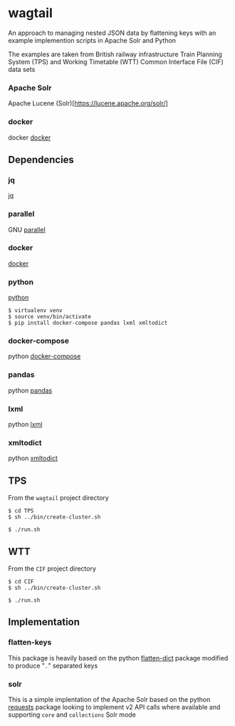 # wagtail
An approach to managing nested JSON data by flattening keys with an example implemention scripts in Apache Solr and Python

The examples are taken from British railway infrastructure Train Planning System (TPS) and Working Timetable (WTT) Common Interface File (CIF) data sets

### Apache Solr
Apache Lucene (Solr)[https://lucene.apache.org/solr/]

### docker
docker [docker](https://www.docker.com/)

## Dependencies
### jq
[jq](https://stedolan.github.io/jq/)

### parallel
GNU [parallel](https://www.gnu.org/software/parallel/)

### docker
[docker](https://www.docker.com/)

### python
[python](https://www.python.org/)

```console
$ virtualenv venv
$ source venv/bin/activate
$ pip install docker-compose pandas lxml xmltodict
```

### docker-compose
python [docker-compose](https://docs.docker.com/compose/)

### pandas
python [pandas](https://pandas.pydata.org)

### lxml
python [lxml](https://lxml.de/)

### xmltodict
python [xmltodict](https://github.com/martinblech/xmltodict)

## TPS
From the `wagtail` project directory
```console
$ cd TPS
$ sh ../bin/create-cluster.sh
```

```console
$ ./run.sh
```

## WTT
From the `CIF` project directory
```console
$ cd CIF
$ sh ../bin/create-cluster.sh
```

```console
$ ./run.sh
```

## Implementation

### flatten-keys

This package is heavily based on the python [flatten-dict](https://github.com/ianlini/flatten-dict) package modified to produce "`.`" separated keys 

### solr

This is a simple implentation of the Apache Solr based on the python [requests](https://requests.readthedocs.io/en/master/) package looking to implement v2 API calls where available and supporting `core` and `collections` Solr mode
